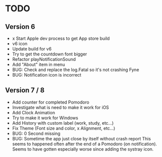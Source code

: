 # TODO

## Version 6

- x Start Apple dev process to get App store build
- v6 icon 
- Update build for v6
- Try to get the countdown font bigger
- Refactor playNotificationSound
- Add "About" item in menu
- BUG: Check and replace the log.Fatal so it's not crashing Fyne
- BUG: Notification icon is incorrect

## Version 7 / 8

- Add counter for completed Pomodoro
- Investigate what is need to make it work for iOS
- Add Clock Animation
- Try to make it work for Windows
- Add History with custom label (work, study, etc...)
- Fix Theme (Font size and color, x Alignment, etc...)
- BUG: 0 Second missing
- BUG: Sometime the app just close by itself without crash report
			 This seems to happened often after the end of a Pomodoro (on notification). 
			 Seems to have gotten especially worse since adding the systray icon. 

